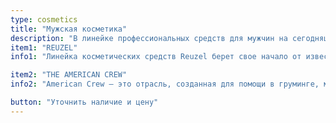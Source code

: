 ```yaml
---
type: cosmetics
title: "Мужская косметика"
description: "В линейке профессиональных средств для мужчин на сегодняшний день можно потеряться! Мы поможем подобрать вам средства ухода, как для волос, так и для лица (бороды)."
item1: "REUZEL"
info1: "Линейка косметических средств Reuzel берет свое начало от известного на весь мир голландского барбершопа Schorem. Над созданием продукции трудятся не только барберы, но и лучшие учёные. Косметика Reuzel – это не только брендовая помада, которая имеет популярность у Reuzel, но и шампуни для волос, груминг-тоники, скрабы, а также кондиционер-пена для ухода за бородой."

item2: "THE AMERICAN CREW"
info2: "American Crew – это отрасль, созданная для помощи в груминге, мужчинам всех возрастов. Марка производит более 30 видов продукции. В их количество входит: полноценная линия средств для профессионального ухода за волосами, продукты для стайлинга. Не стоит забывать и про масла и гели, которые включены в линию средств для бритья, а также косметические средства после бритья."

button: "Уточнить наличие и цену"
---
```

